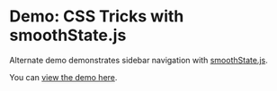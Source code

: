 # Demo: CSS Tricks with smoothState.js

Alternate demo demonstrates sidebar navigation with [smoothState.js](https://github.com/miguel-perez/smoothState.js).

You can [view the demo here](https://rawgit.com/miguel-perez/smoothState.js/master/demos/sidevar/index.html).